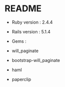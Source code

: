 # README

* Ruby version : 2.4.4

* Rails version : 5.1.4

* Gems :

- will_paginate

- bootstrap-will_paginate

- haml

- paperclip


